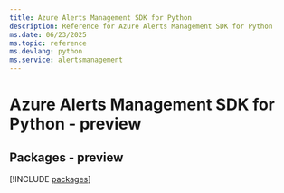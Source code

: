 ```yaml
---
title: Azure Alerts Management SDK for Python
description: Reference for Azure Alerts Management SDK for Python
ms.date: 06/23/2025
ms.topic: reference
ms.devlang: python
ms.service: alertsmanagement
---
```

# Azure Alerts Management SDK for Python - preview
## Packages - preview
[!INCLUDE [packages](alerts-management-index.md)]